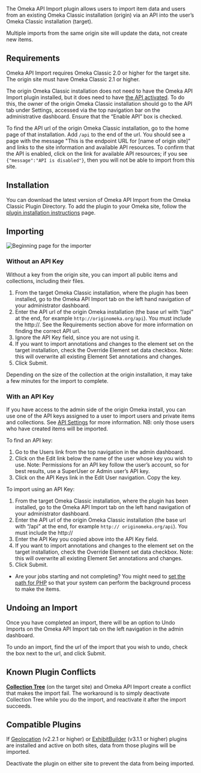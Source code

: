 The Omeka API Import plugin allows users to import item data and users from an existing Omeka Classic installation (origin) via an API into the user’s Omeka Classic installation (target). 

Multiple imports from the same origin site will update the data, not create new items.

Requirements 
---------------------------------------------------------------
Omeka API Import requires Omeka Classic 2.0 or higher for the target site. The origin site must have Omeka Classic 2.1 or higher.

The origin Omeka Classic installation does not need to have the Omeka API Import plugin installed, but it does need to have [the API activated](../Admin/Settings/API_Settings.md). To do this, the owner of the origin Omeka Classic installation should go to the API tab under Settings, accessed via the top navigation bar on the administrative dashboard. Ensure that the “Enable API” box is checked.

To find the API url of the origin Omeka Classic installation, go to the home page of that installation. Add `/api` to the end of the url. You should see a page with the message "This is the endpoint URL for [name of origin site]" and links to the site information and available API resources. To confirm that the API is enabled, click on the link for available API resources; if you see `{"message":"API is disabled"}`, then you will not be able to import from this site.

Installation 
---------------------------------------------------------------
You can download the latest version of Omeka API Import from the Omeka Classic Plugin Directory. To add the plugin to your Omeka site, follow the [plugin installation instructions](../Admin/Adding_and_Managing_Plugins.md) page.

Importing 
-----------------------------------------------------------

![Beginning page for the importer](../doc_files/plugin_images/OApiImport.jpg)

### Without an API Key 

Without a key from the origin site, you can import all public items and collections, including their files.

1.  From the target Omeka Classic installation, where the plugin has been installed, go to the Omeka API Import tab on the left hand navigation of your administrator dashboard.
2.  Enter the API url of the origin Omeka installation (the base url with “/api” at the end, for example `http://originomeka.org/api`). You must include the http://. See the Requirements section above for more information on finding the correct API url. 
3.  Ignore the API Key field, since you are not using it.
4.  If you want to import annotations and changes to the element set on the target installation, check the Override Element set data checkbox. Note: this will overwrite all existing Element Set annotations and changes.
5.  Click Submit.

Depending on the size of the collection at the origin installation, it may take a few minutes for the import to complete.

### With an API Key 

If you have access to the admin side of the origin Omeka install, you can use one of the API keys assigned to a user to import users and private items and collections. See [API Settings](../Admin/Settings/API_Settings.md) for more information. NB: only those users who have created items will be imported.

To find an API key:

1.  Go to the Users link from the top navigation in the admin dashboard.
2.  Click on the Edit link below the name of the user whose key you wish to use. Note: Permissions for an API key follow the user’s account, so for best results, use a SuperUser or Admin user’s API key.
3.  Click on the API Keys link in the Edit User navigation. Copy the key.

To import using an API Key:

1.  From the target Omeka Classic installation, where the plugin has been installed, go to the Omeka API Import tab on the left hand navigation of your administrator dashboard.
2.  Enter the API url of the origin Omeka Classic installation (the base url with “/api” at the end, for example `http:// originomeka.org/api`). You must include the http://
3.  Enter the API Key you copied above into the API Key field.
4.  If you want to import annotations and changes to the element set on the target installation, check the Override Element set data checkbox. Note: this will overwrite all existing Element Set annotations and changes.
5.  Click Submit.

- Are your jobs starting and not completing? You might need to [set the path for PHP](../Content/Technical/Setting_PHP_Path.md) so that your system can perform the background process to make the items.

Undoing an Import
---------------------------------------------------------------
Once you have completed an import, there will be an option to Undo Imports on the Omeka API Import tab on the left navigation in the admin dashboard.

To undo an import, find the url of the import that you wish to undo, check the box next to the url, and click Submit.

Known Plugin Conflicts
--------------------------------------------------------------
**[Collection Tree](CollectionTree.md)** (on the target site) and Omeka API Import create a conflict that makes the import fail. The workaround is to simply deactivate Collection Tree while you do the import, and reactivate it after the import succeeds.

Compatible Plugins
-------------------------------------------------------

If [Geolocation](Geolocation.md) (v2.2.1 or higher) or [ExhibitBuilder](ExhibitBuilder.md) (v3.1.1 or higher) plugins are installed and active on both sites, data from those plugins will be imported.

Deactivate the plugin on either site to prevent the data from being imported.
